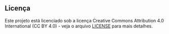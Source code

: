 ## Licença

Este projeto está licenciado sob a licença Creative Commons Attribution 4.0 International (CC BY 4.0) - veja o arquivo [LICENSE](LICENSE) para mais detalhes.
